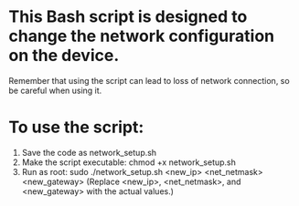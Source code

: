 # This Bash script is designed to change the network configuration on the device.
Remember that using the script can lead to loss of network connection, so be careful when using it.

# To use the script:
1. Save the code as network_setup.sh
2. Make the script executable: chmod +x network_setup.sh
3. Run as root: sudo ./network_setup.sh <new_ip> <net_netmask> <new_gateway> (Replace <new_ip>, <net_netmask>, and <new_gateway> with the actual values.)
